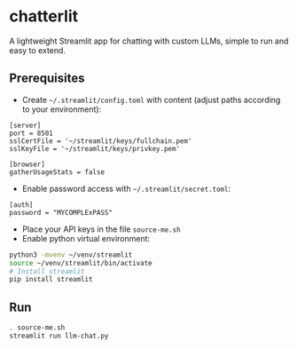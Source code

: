 # chatterlit
A lightweight Streamlit app for chatting with custom LLMs, simple to run and easy to extend. 

## Prerequisites

- Create `~/.streamlit/config.toml` with content (adjust paths according to your environment):

```
[server]
port = 8501
sslCertFile = '~/streamlit/keys/fullchain.pem'
sslKeyFile = '~/streamlit/keys/privkey.pem'

[browser]
gatherUsageStats = false
```

- Enable password access with `~/.streamlit/secret.toml`:

```
[auth]
password = "MYCOMPLExPASS"
```

- Place your API keys in the file `source-me.sh`
- Enable python virtual environment:

```bash
python3 -mvenv ~/venv/streamlit
source ~/venv/streamlit/bin/activate
# Install streamlit
pip install streamlit
```

## Run 

```bash
. source-me.sh
streamlit run llm-chat.py
```

